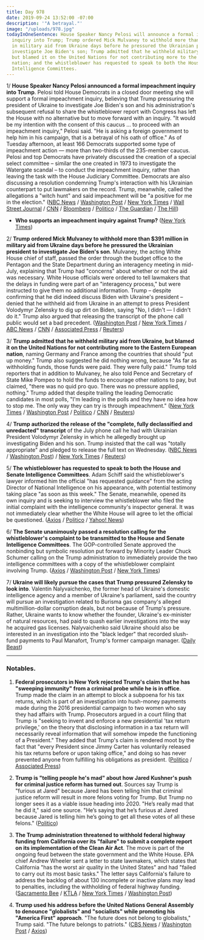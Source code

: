 ```yaml
---
title: Day 978
date: 2019-09-24 13:52:00 -07:00
description: '"A betrayal."'
image: "/uploads/978.jpg"
todayInOneSentence: House Speaker Nancy Pelosi will announce a formal impeachment
  inquiry into Trump; Trump ordered Mick Mulvaney to withhold more than $391 million
  in military aid from Ukraine days before he pressured the Ukrainian president to
  investigate Joe Biden's son; Trump admitted that he withheld military aid from Ukraine,
  but blamed it on the United Nations for not contributing more to the Eastern European
  nation; and the whistleblower has requested to speak to both the House and Senate
  Intelligence Committees.
---
```


1/ **House Speaker Nancy Pelosi announced a formal impeachment inquiry into Trump**. Pelosi told House Democrats in a closed door meeting she will support a formal impeachment inquiry, believing that Trump pressuring the president of Ukraine to investigate Joe Biden's son and his administration's subsequent refusal to share the whistleblower report with Congress has left the House with no alternative but to move forward with an inquiry. "It would be my intention with the consent of this caucus ... to proceed with an impeachment inquiry," Pelosi said. "He is asking a foreign government to help him in his campaign, that is a betrayal of his oath of office." As of Tuesday afternoon, at least 166 Democrats supported some type of impeachment action — more than two-thirds of the 235-member caucus. Pelosi and top Democrats have privately discussed the creation of a special select committee – similar the one created in 1973 to investigate the Watergate scandal – to conduct the impeachment inquiry, rather than leaving the task with the House Judiciary Committee. Democrats are also discussing a resolution condemning Trump's interaction with his Ukrainian counterpart to put lawmakers on the record. Trump, meanwhile, called the allegations a "witch hunt" and said impeachment will be "a positive for me in the election." ([NBC News](https://www.nbcnews.com/politics/donald-trump/trump-acknowledges-withholding-funds-ukraine-n1058126) / [Washington Post](https://www.washingtonpost.com/powerpost/pelosi-top-democrats-privately-discuss-creation-of-select-committee-for-impeachment/2019/09/24/af6f735a-dedf-11e9-b199-f638bf2c340f_story.html) / [New York Times](https://www.nytimes.com/2019/09/24/us/politics/democrats-impeachment-trump.html) / [Wall Street Journal](https://www.wsj.com/articles/democrats-face-critical-day-on-pursuing-impeachment-11569336620) / [CNN](https://www.cnn.com/2019/09/24/politics/democrats-impeachment-strategy/index.html) / [Bloomberg](https://www.bloomberg.com/news/articles/2019-09-24/pelosi-to-back-trump-impeachment-inquiry-washington-post-says) / [Politico](https://www.politico.com/story/2019/09/24/donald-trump-impeachment-congress-1509360) / [The Guardian](https://www.theguardian.com/us-news/2019/sep/24/impeachment-calls-grow-amid-revelation-trump-ordered-block-on-ukraine-aid) / [The Hill](https://thehill.com/homenews/administration/462855-trump-impeachment-will-be-a-positive-for-me-in-the-election))

* **Who supports an impeachment inquiry against Trump?** ([New York Times](https://www.nytimes.com/interactive/2019/us/politics/trump-impeachment-congress-list.html))

2/ **Trump ordered Mick Mulvaney to withhold more than $391 million in military aid from Ukraine days before he pressured the Ukrainian president to investigate Joe Biden's son**. Mulvaney, the acting White House chief of staff, passed the order through the budget office to the Pentagon and the State Department during an interagency meeting in mid-July, explaining that Trump had "concerns" about whether or not the aid was necessary. White House officials were ordered to tell lawmakers that the delays in funding were part of an "interagency process," but were instructed to give them no additional information. Trump – despite confirming that he did indeed discuss Biden with Ukraine's president – denied that he withheld aid from Ukraine in an attempt to press President Volodymyr Zelensky to dig up dirt on Biden, saying "No, I didn't — I didn't do it." Trump also argued that releasing the transcript of the phone call public would set a bad precedent. ([Washington Post](https://www.washingtonpost.com/national-security/trump-ordered-hold-on-military-aid-days-before-calling-ukrainian-president-officials-say/2019/09/23/df93a6ca-de38-11e9-8dc8-498eabc129a0_story.html) / [New York Times](https://www.nytimes.com/2019/09/23/us/politics/trump-un-biden-ukraine.html) / [ABC News](https://abcnews.go.com/Politics/trump-froze-aid-call-ukraines-president-probe-biden/story?id=65821429) / [CNN](https://www.cnn.com/2019/09/23/politics/trump-ukraine-military-aid-call/) / [Associated Press](https://apnews.com/e5607bb2be55436f824515b35539a97e) / [Reuters](https://www.reuters.com/article/us-usa-trump-whislteblower-idUSKBN1W91OP))

3/ **Trump admitted that he withheld military aid from Ukraine, but blamed it on the United Nations for not contributing more to the Eastern European nation**, naming Germany and France among the countries that should "put up money." Trump also suggested he did nothing wrong, because "As far as withholding funds, those funds were paid. They were fully paid." Trump told reporters that in addition to Mulvaney, he also told Pence and Secretary of State Mike Pompeo to hold the funds to encourage other nations to pay, but claimed, "there was no quid pro quo. There was no pressure applied, nothing." Trump added that despite trailing the leading Democratic candidates in most polls, "I'm leading in the polls and they have no idea how to stop me. The only way they can try is through impeachment." ([New York Times](https://www.nytimes.com/2019/09/24/us/politics/trump-un.html) / [Washington Post](https://www.washingtonpost.com/politics/trump-confirms-he-withheld-military-aid-from-ukraine-says-he-wants-other-countries-to-help-pay/2019/09/24/42bdf66c-ded2-11e9-8dc8-498eabc129a0_story.html) / [Politico](https://www.politico.com/story/2019/09/24/donald-trump-ukraine-military-aid-1509070) / [CNN](https://www.cnn.com/2019/09/24/politics/donald-trump-ukraine-aid/) / [Reuters](https://www.reuters.com/article/us-usa-trump-whistleblower-impeachment-idUSKBN1W81SK))

4/ **Trump authorized the release of the "complete, fully declassified and unredacted" transcript** of the July phone call he had with Ukrainian President Volodymyr Zelensky in which he allegedly brought up investigating Biden and his son. Trump insisted that the call was "totally appropriate" and pledged to release the full text on Wednesday. ([NBC News](https://www.nbcnews.com/politics/donald-trump/trump-acknowledges-withholding-funds-ukraine-n1058126) / [Washington Post](https://www.washingtonpost.com/politics/trump-confirms-he-withheld-military-aid-from-ukraine-says-he-wants-other-countries-to-help-pay/2019/09/24/42bdf66c-ded2-11e9-8dc8-498eabc129a0_story.html)) / [New York Times](https://www.nytimes.com/2019/09/24/us/politics/trump-ukraine-transcript.html) / [Reuters](https://www.reuters.com/article/us-usa-trump-whistleblower-impeachment-idUSKBN1W81SK))

5/ **The whistleblower has requested to speak to both the House and Senate Intelligence Committees**. Adam Schiff said the whistleblower's lawyer informed him the official "has requested guidance" from the acting Director of National Intelligence on his appearance, with potential testimony taking place "as soon as this week." The Senate, meanwhile, opened its own inquiry and is seeking to interview the whistleblower who filed the initial complaint with the intelligence community's inspector general. It was not immediately clear whether the White House will agree to let the official be questioned. ([Axios](https://www.axios.com/ukraine-whistleblower-house-senate-intelligence-committees-b5537c11-38c3-4d7f-91ef-3530121bb613.html) / [Politico](https://www.politico.com/story/2019/09/24/joseph-maguire-intelligence-senate-1509552) / [Yahoo! News](https://news.yahoo.com/senate-intel-panel-opens-bipartisan-inquiry-on-ukraine-whistleblower-180518049.html))

6/ **The Senate unanimously passed a resolution calling for the whistleblower's complaint to be transmitted to the House and Senate Intelligence Committees**. The GOP-controlled Senate approved the nonbinding but symbolic resolution put forward by Minority Leader Chuck Schumer calling on the Trump administration to immediately provide the two intelligence committees with a copy of the whistleblower complaint involving Trump. ([Axios](https://www.axios.com/senate-whistleblower-complaint-ukraine-38249a7e-83e9-4467-944b-8496df3157de.html) / [Washington Post](https://www.washingtonpost.com/politics/the-latest-freshmen-dems-call-trump-allegations-impeachable/2019/09/23/64e34de2-de6d-11e9-be7f-4cc85017c36f_story.html) / [New York Times](https://www.nytimes.com/aponline/2019/09/24/us/politics/ap-us-trump-intelligence-whistleblower-the-latest.html))

7/ **Ukraine will likely pursue the cases that Trump pressured Zelensky to look into**. Valentin Nalyvaichenko, the former head of Ukraine's domestic intelligence agency and a member of Ukraine's parliament, said the country will pursue an investigation related to Burisma gas company's alleged multimillion-dollar corruption deals, but not because of Trump's pressure. Rather, Ukraine wants to know whether the founder, Ukraine's ex-minister of natural resources, had paid to quash earlier investigations into the way he acquired gas licenses. Nalyvaichenko said Ukraine should also be interested in an investigation into the "black ledger" that recorded slush-fund payments to Paul Manafort, Trump's former campaign manager. ([Daily Beast](https://www.thedailybeast.com/ukraine-likely-to-reopen-probe-of-hunter-biden-firm-sources?ref=home?ref=home))

---

### Notables.

1. **Federal prosecutors in New York rejected Trump's claim that he has "sweeping immunity" from a criminal probe while he is in office**. Trump made the claim in an attempt to block a subpoena for his tax returns, which is part of an investigation into hush-money payments made during the 2016 presidential campaign to two women who say they had affairs with Trump. Prosecutors argued in a court filing that Trump is "seeking to invent and enforce a new presidential 'tax return privilege,' on the theory that disclosing information in a tax return will necessarily reveal information that will somehow impede the functioning of a President." They added that Trump's claim is rendered moot by the fact that "every President since Jimmy Carter has voluntarily released his tax returns before or upon taking office," and doing so has never prevented anyone from fulfilling his obligations as president. ([Politico](https://www.politico.com/story/2019/09/23/new-york-trump-tax-returns-1763041) / [Associated Press](https://apnews.com/fadec6510fc543e497d594c0db8ecd10))

2. **Trump is "telling people he's mad" about how Jared Kushner's push for criminal justice reform has turned out**. Sources say Trump is "furious at Jared" because Jared has been telling him that criminal justice reform will result in more felons voting for Trump. But Trump no longer sees it as a viable issue heading into 2020. "He’s really mad that he did it," said one source. "He’s saying that he’s furious at Jared because Jared is telling him he’s going to get all these votes of all these felons." ([Politico](https://www.politico.com/story/2019/09/24/trump-kushner-criminal-justice-snub-1507285))

3. **The Trump administration threatened to withhold federal highway funding from California over its "failure" to submit a complete report on its implementation of the Clean Air Act**. The move is part of the ongoing feud between the state government and the White House. EPA chief Andrew Wheeler sent a letter to state lawmakers, which states that California "has the worst air quality in the United States" and had "failed to carry out its most basic tasks." The letter says California's failure to address the backlog of about 130 incomplete or inactive plans may lead to penalties, including the withholding of federal highway funding. ([Sacramento Bee](https://www.sacbee.com/news/politics-government/capitol-alert/article235397887.html) / [KTLA](https://ktla.com/2019/09/24/trump-administration-has-reportedly-threatened-to-pull-californias-highway-funding/) / [New York Times](https://www.nytimes.com/2019/09/24/climate/trump-california-climate-change.html) / [Washington Post](https://www.washingtonpost.com/climate-environment/2019/09/24/trump-officials-threaten-withhold-highway-funds-california-its-chronic-air-quality-problems/))

4. **Trump used his address before the United Nations General Assembly to denounce "globalists" and "socialists" while promoting his "America First" approach**. "The future does not belong to globalists," Trump said. "The future belongs to patriots." ([CBS News](https://www.cbsnews.com/live-news/trump-un-speech-today-watch-live-stream-as-donald-trump-address-united-nations-general-assembly/) / [Washington Post](https://www.washingtonpost.com/politics/trump-touts-nationalistic-view-of-foreign-affairs-at-un/2019/09/24/e4a8486a-ded2-11e9-8fd3-d943b4ed57e0_story.html) / [Axios](https://www.axios.com/trump-un-general-assembly-speech-dac5bb1f-6125-4d4a-9b1f-ce3863436937.html))